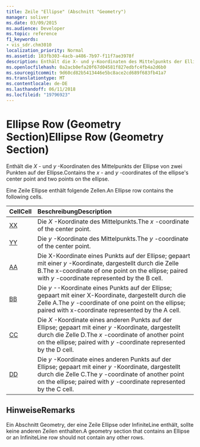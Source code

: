 ```yaml
---
title: Zeile "Ellipse" (Abschnitt "Geometry")
manager: soliver
ms.date: 03/09/2015
ms.audience: Developer
ms.topic: reference
f1_keywords:
- vis_sdr.chm3010
localization_priority: Normal
ms.assetid: 183fb303-4acb-a486-7b97-f11f7ae3978f
description: Enthält die X- und y-Koordinaten des Mittelpunkts der Ellipse von zwei Punkten auf der Ellipse.
ms.openlocfilehash: 0a2acb0efa20f67d04581f827edbfc4fb4a2d6b0
ms.sourcegitcommit: 9d60cd82b5413446e5bc8ace2cd689f683fb41a7
ms.translationtype: MT
ms.contentlocale: de-DE
ms.lasthandoff: 06/11/2018
ms.locfileid: "19796923"
---
```

# <a name="ellipse-row-geometry-section"></a><span data-ttu-id="b01e6-103">Ellipse Row (Geometry Section)</span><span class="sxs-lookup"><span data-stu-id="b01e6-103">Ellipse Row (Geometry Section)</span></span>

<span data-ttu-id="b01e6-104">Enthält die *X* - und *y* -Koordinaten des Mittelpunkts der Ellipse von zwei Punkten auf der Ellipse.</span><span class="sxs-lookup"><span data-stu-id="b01e6-104">Contains the  *x*  - and  *y*  -coordinates of the ellipse's center point and two points on the ellipse.</span></span> 
  
<span data-ttu-id="b01e6-105">Eine Zeile Ellipse enthält folgende Zellen.</span><span class="sxs-lookup"><span data-stu-id="b01e6-105">An Ellipse row contains the following cells.</span></span>
  
|<span data-ttu-id="b01e6-106">**Cell**</span><span class="sxs-lookup"><span data-stu-id="b01e6-106">**Cell**</span></span>|<span data-ttu-id="b01e6-107">**Beschreibung**</span><span class="sxs-lookup"><span data-stu-id="b01e6-107">**Description**</span></span>|
|:-----|:-----|
|[<span data-ttu-id="b01e6-108">X</span><span class="sxs-lookup"><span data-stu-id="b01e6-108">X</span></span>](x-cell-geometry-section.md) <br/> |<span data-ttu-id="b01e6-109">Die *X* -Koordinate des Mittelpunkts.</span><span class="sxs-lookup"><span data-stu-id="b01e6-109">The  *x*  -coordinate of the center point.</span></span>  <br/> |
|[<span data-ttu-id="b01e6-110">Y</span><span class="sxs-lookup"><span data-stu-id="b01e6-110">Y</span></span>](y-cell-geometry-section.md) <br/> |<span data-ttu-id="b01e6-111">Die *y* -Koordinate des Mittelpunkts.</span><span class="sxs-lookup"><span data-stu-id="b01e6-111">The  *y*  -coordinate of the center point.</span></span>  <br/> |
|[<span data-ttu-id="b01e6-112">A</span><span class="sxs-lookup"><span data-stu-id="b01e6-112">A</span></span>](a-cell-geometry-section.md) <br/> |<span data-ttu-id="b01e6-113">Die X-Koordinate eines Punkts auf der Ellipse; gepaart mit einer *y* -Koordinate, dargestellt durch die Zelle B.</span><span class="sxs-lookup"><span data-stu-id="b01e6-113">The x-coordinate of one point on the ellipse; paired with  *y*  -coordinate represented by the B cell.</span></span>  <br/> |
|[<span data-ttu-id="b01e6-114">B</span><span class="sxs-lookup"><span data-stu-id="b01e6-114">B</span></span>](b-cell-geometry-section.md) <br/> |<span data-ttu-id="b01e6-115">Die *y* --Koordinate eines Punkts auf der Ellipse; gepaart mit einer X-Koordinate, dargestellt durch die Zelle A.</span><span class="sxs-lookup"><span data-stu-id="b01e6-115">The  *y*  -coordinate of one point on the ellipse; paired with x-coordinate represented by the A cell.</span></span>  <br/> |
|[<span data-ttu-id="b01e6-116">C</span><span class="sxs-lookup"><span data-stu-id="b01e6-116">C</span></span>](c-cell-geometry-section.md) <br/> |<span data-ttu-id="b01e6-117">Die *X* -Koordinate eines anderen Punkts auf der Ellipse; gepaart mit einer *y* -Koordinate, dargestellt durch die Zelle D.</span><span class="sxs-lookup"><span data-stu-id="b01e6-117">The  *x*  -coordinate of another point on the ellipse; paired with  *y*  -coordinate represented by the D cell.</span></span>  <br/> |
|[<span data-ttu-id="b01e6-118">D</span><span class="sxs-lookup"><span data-stu-id="b01e6-118">D</span></span>](d-cell-geometry-section.md) <br/> |<span data-ttu-id="b01e6-119">Die *y* -Koordinate eines anderen Punkts auf der Ellipse; gepaart mit einer *y* -Koordinate, dargestellt durch die Zelle C.</span><span class="sxs-lookup"><span data-stu-id="b01e6-119">The  *y*  -coordinate of another point on the ellipse; paired with  *y*  -coordinate represented by the C cell.</span></span>  <br/> |
   
## <a name="remarks"></a><span data-ttu-id="b01e6-120">Hinweise</span><span class="sxs-lookup"><span data-stu-id="b01e6-120">Remarks</span></span>

<span data-ttu-id="b01e6-121">Ein Abschnitt Geometry, der eine Zeile Ellipse oder InfiniteLine enthält, sollte keine anderen Zeilen enthalten.</span><span class="sxs-lookup"><span data-stu-id="b01e6-121">A geometry section that contains an Ellipse or an InfiniteLine row should not contain any other rows.</span></span>
  

